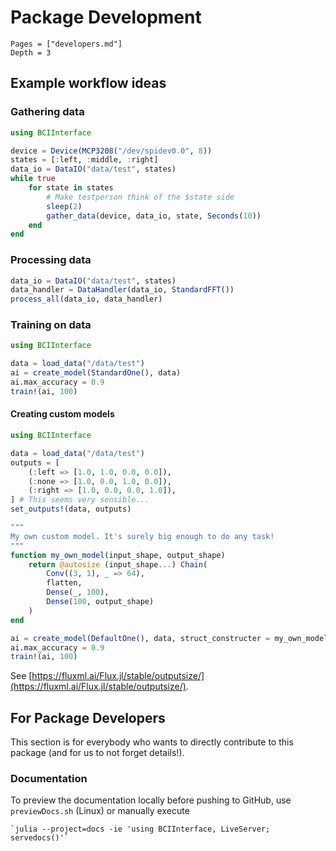 # Package Development
```@contents
Pages = ["developers.md"]
Depth = 3
```
## Example workflow ideas
### Gathering data
```julia
using BCIInterface

device = Device(MCP3208("/dev/spidev0.0", 8))
states = [:left, :middle, :right]
data_io = DataIO("data/test", states)
while true
    for state in states
        # Make testperson think of the $state side
        sleep(2)
        gather_data(device, data_io, state, Seconds(10))
    end
end
```
### Processing data
```julia
data_io = DataIO("data/test", states)
data_handler = DataHandler(data_io, StandardFFT())
process_all(data_io, data_handler)
```
### Training on data
```julia
using BCIInterface

data = load_data("/data/test")
ai = create_model(StandardOne(), data)
ai.max_accuracy = 0.9
train!(ai, 100)
```
#### Creating custom models
```julia
using BCIInterface

data = load_data("/data/test")
outputs = [
    (:left => [1.0, 1.0, 0.0, 0.0]),
    (:none => [1.0, 0.0, 1.0, 0.0]),
    (:right => [1.0, 0.0, 0.0, 1.0]),
] # This seems very sensible...
set_outputs!(data, outputs)

"""
My own custom model. It's surely big enough to do any task!
"""
function my_own_model(input_shape, output_shape)
    return @autosize (input_shape...) Chain(
        Conv((3, 1), _ => 64),
        flatten,
        Dense(_, 100),
        Dense(100, output_shape)
    )
end

ai = create_model(DefaultOne(), data, struct_constructer = my_own_model)
ai.max_accuracy = 0.9
train!(ai, 100)
```
See [https://fluxml.ai/Flux.jl/stable/outputsize/](https://fluxml.ai/Flux.jl/stable/outputsize/).
## For Package Developers
This section is for everybody who wants to directly contribute to this package (and for us to not forget details!).
### Documentation
To preview the documentation locally before pushing to GitHub, use `previewDocs.sh` (Linux) or manually execute

    `julia --project=docs -ie 'using BCIInterface, LiveServer; servedocs()'`
